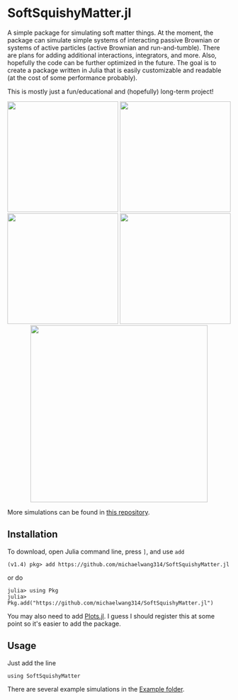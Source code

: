 # SoftSquishyMatter.jl
A simple package for simulating soft matter things.  At the moment, the package can simulate simple systems of interacting passive Brownian or systems of active particles (active Brownian and run-and-tumble).  There are plans for adding additional interactions, integrators, and more.  Also, hopefully the code can be further optimized in the future.  The goal is to create a package written in Julia that is easily customizable and readable (at the cost of some performance probably).

This is mostly just a fun/educational and (hopefully) long-term project!

<p align="center">
    <img src="https://github.com/michaelwang314/simulation-storage/blob/master/Example_gifs/Example_LennardJonesFluid.gif" width="250" height="250">
    <img src="https://github.com/michaelwang314/simulation-storage/blob/master/Example_gifs/Example_TwoTemperature.gif" width="250" height="250">
    <img src="https://github.com/michaelwang314/simulation-storage/blob/master/Example_gifs/Example_PolyDispersed.gif" width="250" height="250">
    <img src="https://github.com/michaelwang314/simulation-storage/blob/master/Example_gifs/Example_RunAndTumble.gif" width="250" height="250">
    <img src="https://github.com/michaelwang314/simulation-storage/blob/master/Example_gifs/Example_RunAndTumbleFunnels.gif" width="400" height="400">
</p>

More simulations can be found in [this repository](https://github.com/michaelwang314/simulation-storage).

## Installation
To download, open Julia command line, press `]`, and use `add`
```
(v1.4) pkg> add https://github.com/michaelwang314/SoftSquishyMatter.jl
```
or do
```
julia> using Pkg
julia> Pkg.add("https://github.com/michaelwang314/SoftSquishyMatter.jl")
```
You may also need to add [Plots.jl](http://docs.juliaplots.org/latest/).  I guess I should register this at some point so it's easier to add the package.

## Usage
Just add the line
```
using SoftSquishyMatter
```
There are several example simulations in the [Example folder](https://github.com/michaelwang314/SoftSquishyMatter.jl/tree/master/Examples).
